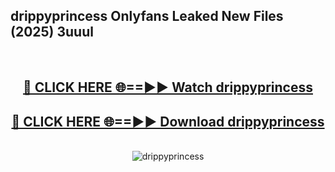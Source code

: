 <h2>drippyprincess Onlyfans Leaked New Files (2025) 3uuul</h2>
<br>
<div align="center">
<h2><a href="https://mediafiles.top/drippyprincess&ref=git" rel="nofollow">🔴 CLICK HERE 🌐==►► Watch drippyprincess</a></h2>
<h2><a href="https://mediafiles.top/drippyprincess&ref=git" rel="nofollow">🔴 CLICK HERE 🌐==►► Download drippyprincess</a></h2>
<br>
<a href="https://mediafiles.top/drippyprincess&ref=git" rel="nofollow" data-target="animated-image.originalLink"><img src="https://i.ibb.co.com/xMMVF88/686577567.gif" alt="drippyprincess" style="max-width: 100%; display: inline-block;" data-target="animated-image.originalImage"></a>
</div>
<br>
<br>